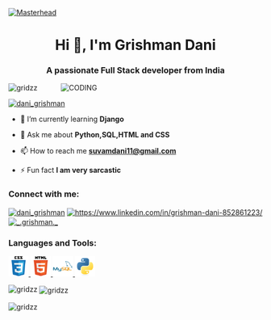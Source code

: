 [![Masterhead](https://user-images.githubusercontent.com/65373279/148280039-301b677b-74e7-49f8-af75-15e7c9253d74.png)](https://GRiDzz.io)
<h1 align="center">Hi 👋, I'm Grishman Dani</h1>
<h3 align="center">A passionate Full Stack developer from India</h3>
 <img src="https://www.lambdatest.com/resources/images/ezgif.com-gif-maker-16.gif" alt="CODING"  width="400" align="right">

<p align="left"> <img src="https://komarev.com/ghpvc/?username=gridzz&label=Profile%20views&color=0e75b6&style=flat" alt="gridzz" /> </p>

<p align="left"> <a href="https://twitter.com/dani_grishman" target="blank"><img src="https://img.shields.io/twitter/follow/dani_grishman?logo=twitter&style=for-the-badge" alt="dani_grishman" /></a> </p>

- 🌱 I’m currently learning **Django**

- 💬 Ask me about **Python,SQL,HTML and CSS**

- 📫 How to reach me **suvamdani11@gmail.com**

- ⚡ Fun fact **I am very sarcastic**

<h3 align="left">Connect with me:</h3>
<p align="left">
<a href="https://twitter.com/dani_grishman" target="blank"><img align="center" src="https://raw.githubusercontent.com/rahuldkjain/github-profile-readme-generator/master/src/images/icons/Social/twitter.svg" alt="dani_grishman" height="30" width="40" /></a>
<a href="https://linkedin.com/in/https://www.linkedin.com/in/grishman-dani-852861223/" target="blank"><img align="center" src="https://raw.githubusercontent.com/rahuldkjain/github-profile-readme-generator/master/src/images/icons/Social/linked-in-alt.svg" alt="https://www.linkedin.com/in/grishman-dani-852861223/" height="30" width="40" /></a>
<a href="https://instagram.com/_.grishman._" target="blank"><img align="center" src="https://raw.githubusercontent.com/rahuldkjain/github-profile-readme-generator/master/src/images/icons/Social/instagram.svg" alt="_.grishman._" height="30" width="40" /></a>
</p>

<h3 align="left">Languages and Tools:</h3>
<p align="left"> <a href="https://www.w3schools.com/css/" target="_blank" rel="noreferrer"> <img src="https://raw.githubusercontent.com/devicons/devicon/master/icons/css3/css3-original-wordmark.svg" alt="css3" width="40" height="40"/> </a> <a href="https://www.w3.org/html/" target="_blank" rel="noreferrer"> <img src="https://raw.githubusercontent.com/devicons/devicon/master/icons/html5/html5-original-wordmark.svg" alt="html5" width="40" height="40"/> </a> <a href="https://www.mysql.com/" target="_blank" rel="noreferrer"> <img src="https://raw.githubusercontent.com/devicons/devicon/master/icons/mysql/mysql-original-wordmark.svg" alt="mysql" width="40" height="40"/> </a> <a href="https://www.python.org" target="_blank" rel="noreferrer"> <img src="https://raw.githubusercontent.com/devicons/devicon/master/icons/python/python-original.svg" alt="python" width="40" height="40"/> </a> </p>

<p><img align="left" src="https://github-readme-stats.vercel.app/api/top-langs?username=gridzz&show_icons=true&locale=en&layout=compact" alt="gridzz" /></p>

<p>&nbsp;<img align="center" src="https://github-readme-stats.vercel.app/api?username=gridzz&show_icons=true&locale=en" alt="gridzz" /></p>

<p><img align="center" src="https://github-readme-streak-stats.herokuapp.com/?user=gridzz&" alt="gridzz" /></p>
